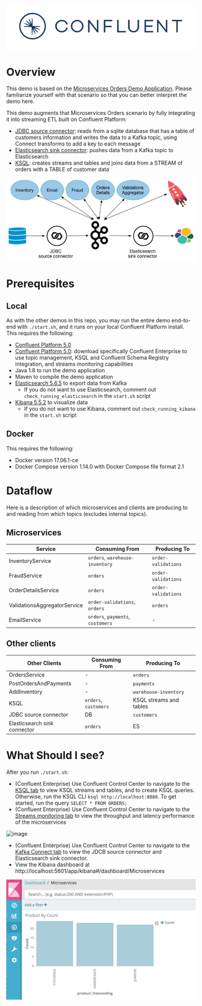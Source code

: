 ![image](../images/confluent-logo-300-2.png)

# Overview

This demo is based on the [Microservices Orders Demo Application](https://github.com/confluentinc/kafka-streams-examples/tree/5.0.x/src/main/java/io/confluent/examples/streams/microservices).
Please familiarize yourself with that scenario so that you can better interpret the demo here.  

This demo augments that Microservices Orders scenario by fully integrating it into streaming ETL built on Confluent Platform:

* [JDBC source connector](connector_jdbc_customers.config): reads from a sqlite database that has a table of customers information and writes the data to a Kafka topic, using Connect transforms to add a key to each message
* [Elasticsearch sink connector](connector_elasticsearch.config): pushes data from a Kafka topic to Elasticsearch
* [KSQL](ksql.commands): creates streams and tables and joins data from a STREAM of orders with a TABLE of customer data

![image](docs/images/microservices-demo.jpg)

# Prerequisites

## Local

As with the other demos in this repo, you may run the entire demo end-to-end with `./start.sh`, and it runs on your local Confluent Platform install.  This requires the following:

* [Confluent Platform 5.0](https://www.confluent.io/download/)
* [Confluent Platform 5.0](https://www.confluent.io/download/): download specifically Confluent Enterprise to use topic management, KSQL and Confluent Schema Registry integration, and streams monitoring capabilities
* Java 1.8 to run the demo application
* Maven to compile the demo application
* [Elasticsearch 5.6.5](https://www.elastic.co/downloads/past-releases/elasticsearch-5-6-5) to export data from Kafka
  * If you do not want to use Elasticsearch, comment out ``check_running_elasticsearch`` in the ``start.sh`` script
* [Kibana 5.5.2](https://www.elastic.co/downloads/past-releases/kibana-5-5-2) to visualize data
  * If you do not want to use Kibana, comment out ``check_running_kibana`` in the ``start.sh`` script

## Docker

This requires the following:

* Docker version 17.06.1-ce
* Docker Compose version 1.14.0 with Docker Compose file format 2.1

# Dataflow

Here is a description of which microservices and clients are producing to and reading from which topics (excludes internal topics).

## Microservices

| Service                             | Consuming From                    | Producing To          |
| ----------------------------------- | --------------------------------- | --------------------- |
| InventoryService                    | `orders`, `warehouse-inventory`   | `order-validations`   |
| FraudService                        | `orders`                          | `order-validations`   |
| OrderDetailsService                 | `orders`                          | `order-validations`   |
| ValidationsAggregatorService        | `order-validations`, `orders`     | `orders`              |
| EmailService                        | `orders`, `payments`, `customers` | -                     |

## Other clients

| Other Clients                       | Consuming From        | Producing To            |
| ----------------------------------- | --------------------- | ----------------------- |
| OrdersService                       | -                     | `orders`                |
| PostOrdersAndPayments               | -                     | `payments`              |
| AddInventory                        | -                     | `warehouse-inventory`   |
| KSQL                                | `orders`, `customers` | KSQL streams and tables |
| JDBC source connector               | DB                    | `customers`             |
| Elasticsearch sink connector        | `orders`              | ES                      |


# What Should I see?

After you run `./start.sh`:

* (Confluent Enterprise) Use Confluent Control Center to navigate to the [KSQL tab](http://localhost:9021/development/ksql/localhost%3A8088/streams) to view KSQL streams and tables, and to create KSQL queries. Otherwise, run the KSQL CLI `ksql http://localhost:8088`. To get started, run the query `SELECT * FROM ORDERS;`
* (Confluent Enterprise) Use Confluent Control Center to navigate to the [Streams monitoring tab](http://localhost:9021/monitoring/streams) to view the throughput and latency performance of the microservices

![image](docs/images/streams-monitoring.png)

* (Confluent Enterprise) Use Confluent Control Center to navigate to the [Kafka Connect tab](http://localhost:9021/management/connect/) to view the JDCB source connector and Elasticsearch sink connector.
* View the Kibana dashboard at http://localhost:5601/app/kibana#/dashboard/Microservices

![image](docs/images/kibana_microservices.png)
